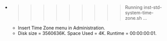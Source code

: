 * >>>>>>>>> Running inst-std-system-time-zone.sh ...
  * Insert Time Zone menu in Administration.
  * Disk size = 3560636K. Space Used = 4K. Runtime = 00:00:00:01.
